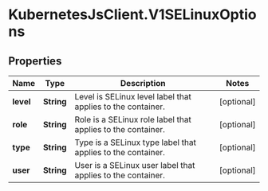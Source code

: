 # KubernetesJsClient.V1SELinuxOptions

## Properties
Name | Type | Description | Notes
------------ | ------------- | ------------- | -------------
**level** | **String** | Level is SELinux level label that applies to the container. | [optional] 
**role** | **String** | Role is a SELinux role label that applies to the container. | [optional] 
**type** | **String** | Type is a SELinux type label that applies to the container. | [optional] 
**user** | **String** | User is a SELinux user label that applies to the container. | [optional] 



